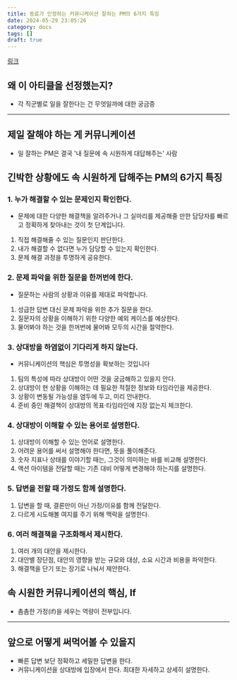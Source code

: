 ```yaml
---
title: 동료가 인정하는 커뮤니케이션 잘하는 PM의 6가지 특징
date: 2024-05-29 23:05:26
category: docs
tags: []
draft: true
---
```


[링크](https://publy.co/content/6844?fr=chapter-text)

## 왜 이 아티클을 선정했는지?

- 각 직군별로 일을 잘한다는 건 무엇일까에 대한 궁금증

---

## 제일 잘해야 하는 게 커뮤니케이션

- 일 잘하는 PM은 결국 '내 질문에 속 시원하게 대답해주는' 사람

## 긴박한 상황에도 속 시원하게 답해주는 PM의 6가지 특징

### 1. 누가 해결할 수 있는 문제인지 확인한다.

- 문제에 대한 다양한 해결책을 알려주거나 그 실마리를 제공해줄 만한 담당자를 빠르고 정확하게 찾아내는 것이 첫 단계입니다.

1. 직접 해결해줄 수 있는 질문인지 판단한다.
2. 내가 해결할 수 없다면 누가 담당할 수 있는지 확인한다.
3. 문제 해결 과정을 투명하게 공유한다.

### 2. 문제 파악을 위한 질문을 한꺼번에 한다.

- 질문하는 사람의 상황과 이유를 제대로 파악합니다.

1. 성급한 답변 대신 문제 파악을 위한 추가 질문을 한다.
2. 질문자의 상황을 이해하기 위한 다양한 예외 케이스를 예상한다.
3. 물어봐야 하는 것을 한꺼번에 물어봐 모두의 시간을 절약한다.

### 3. 상대방을 하염없이 기다리게 하지 않는다.

- 커뮤니케이션의 핵심은 투명성을 확보하는 것입니다

1. 팀의 특성에 따라 상대방이 어떤 것을 궁금해하고 있을지 안다.
2. 상대방이 현 상황을 이해하는 데 필요한 적절한 정보와 타임라인을 제공한다.
3. 상황이 변동될 가능성을 염두에 두고, 미리 안내한다.
4. 준비 중인 해결책이 상대방의 목표·타임라인에 지장 없는지 체크한다.

### 4. 상대방이 이해할 수 있는 용어로 설명한다.

1. 상대방이 이해할 수 있는 언어로 설명한다.
2. 어려운 용어를 써서 설명해야 한다면, 뜻을 풀이해준다.
3. 숫자 지표나 상태를 이야기할 때는, 그것이 의미하는 바를 비교해 설명한다.
4. 액션 아이템을 전달할 때는 기존 대비 어떻게 변경해야 하는지를 설명한다.

### 5. 답변을 전할 때 가정도 함께 설명한다.

1. 답변을 할 때, 결론만이 아닌 가정/이유를 함께 전달한다.
2. 다르게 시도해볼 여지를 주기 위해 맥락을 설명한다.

### 6. 여러 해결책을 구조화해서 제시한다.

1. 여러 개의 대안을 제시한다.
2. 대안별 장단점, 대안의 영향을 받는 규모와 대상, 소요 시간과 비용을 파악한다.
3. 해결책을 단기 또는 장기로 나눠서 제안한다.

## 속 시원한 커뮤니케이션의 핵심, If

- 촘촘한 가정(if)을 세우는 역량이 전부입니다.

---

## 앞으로 어떻게 써먹어볼 수 있을지

- 빠른 답변 보단 정확하고 세밀한 답변을 한다.
- 커뮤니케이션을 상대방에 입장에서 한다. 최대한 자세하고 상세히 설명한다.
